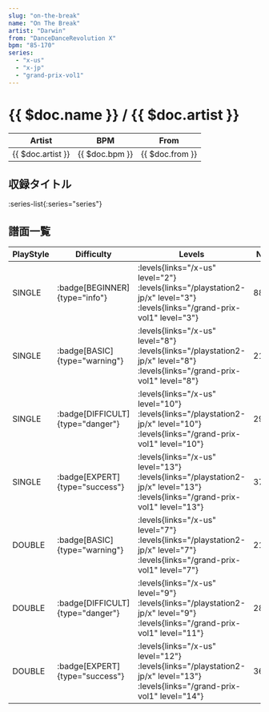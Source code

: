 ```yaml
---
slug: "on-the-break"
name: "On The Break"
artist: "Darwin"
from: "DanceDanceRevolution X"
bpm: "85-170"
series:
  - "x-us"
  - "x-jp"
  - "grand-prix-vol1"
---
```


# {{ $doc.name }} / {{ $doc.artist }}

|Artist|BPM|From|
|------|---|----|
|{{ $doc.artist }}|{{ $doc.bpm }}|{{ $doc.from }}|

## 収録タイトル

:series-list{:series="series"}

## 譜面一覧

|PlayStyle|Difficulty|Levels|Notes|Movie|
|---------|----------|------|-----|-----|
|SINGLE| :badge[BEGINNER]{type="info"}| :levels{links="/x-us" level="2"}  :levels{links="/playstation2-jp/x" level="3"} :levels{links="/grand-prix-vol1" level="3"}|88/0||
|SINGLE| :badge[BASIC]{type="warning"}| :levels{links="/x-us" level="8"}  :levels{links="/playstation2-jp/x" level="8"} :levels{links="/grand-prix-vol1" level="8"}|213/32||
|SINGLE| :badge[DIFFICULT]{type="danger"}| :levels{links="/x-us" level="10"}  :levels{links="/playstation2-jp/x" level="10"} :levels{links="/grand-prix-vol1" level="10"}|294/29||
|SINGLE| :badge[EXPERT]{type="success"}| :levels{links="/x-us" level="13"}  :levels{links="/playstation2-jp/x" level="13"} :levels{links="/grand-prix-vol1" level="13"}|370/18||
|DOUBLE| :badge[BASIC]{type="warning"}| :levels{links="/x-us" level="7"}  :levels{links="/playstation2-jp/x" level="7"} :levels{links="/grand-prix-vol1" level="7"}|218/5||
|DOUBLE| :badge[DIFFICULT]{type="danger"}| :levels{links="/x-us" level="9"}  :levels{links="/playstation2-jp/x" level="9"} :levels{links="/grand-prix-vol1" level="11"}|285/5||
|DOUBLE| :badge[EXPERT]{type="success"}| :levels{links="/x-us" level="12"}  :levels{links="/playstation2-jp/x" level="13"} :levels{links="/grand-prix-vol1" level="14"}|360/5||
